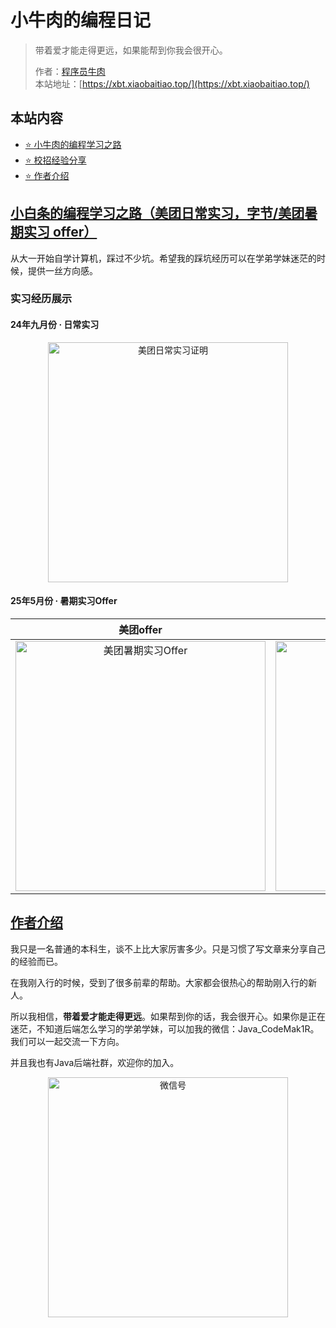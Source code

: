 # 小牛肉的编程日记

> 带着爱才能走得更远，如果能帮到你我会很开心。
> 
> 作者：[程序员牛肉](https://github.com/luoye6)  
> 本站地址：[https://xbt.xiaobaitiao.top/](https://xbt.xiaobaitiao.top/)


## 本站内容

- [⭐️ 小牛肉的编程学习之路](/自学之路)
- [⭐️ 校招经验分享]()
- [⭐️ 作者介绍](/作者)


## [小白条的编程学习之路（美团日常实习，字节/美团暑期实习 offer）](/自学之路)

从大一开始自学计算机，踩过不少坑。希望我的踩坑经历可以在学弟学妹迷茫的时候，提供一丝方向感。

### 实习经历展示

#### 24年九月份 · 日常实习
<div align="center">
  <img width="384" alt="美团日常实习证明" src="https://github.com/user-attachments/assets/387e9070-ffe9-4c05-8d5f-3714b966f2ed" />
</div>


#### 25年5月份 · 暑期实习Offer
| 美团offer | 字节跳动offer |
|-----------|--------------|
| <div align="center"><img width="400" alt="美团暑期实习Offer" src="https://github.com/user-attachments/assets/4abb8e1e-2a1d-485e-b30f-95a99c377c1f" /></div> | <div align="center"><img width="400" alt="字节跳动暑期实习Offer" src="https://github.com/user-attachments/assets/c0aadf7b-13d9-4191-a307-b44ad51f1eb2" /></div> |




## [作者介绍](/作者)

我只是一名普通的本科生，谈不上比大家厉害多少。只是习惯了写文章来分享自己的经验而已。

在我刚入行的时候，受到了很多前辈的帮助。大家都会很热心的帮助刚入行的新人。

所以我相信，**带着爱才能走得更远**。如果帮到你的话，我会很开心。如果你是正在迷茫，不知道后端怎么学习的学弟学妹，可以加我的微信：Java_CodeMak1R。我们可以一起交流一下方向。

并且我也有Java后端社群，欢迎你的加入。

<div align="center">
  <img width="384" alt="微信号" src="https://github.com/user-attachments/assets/fec7bfcf-dc78-4fef-b582-0b3d2963a95d" />
</div>

